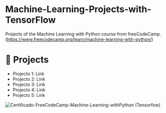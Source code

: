# Machine-Learning-Projects-with-TensorFlow
Projects of the Machine Learning with Python course from freeCodeCamp. 
(https://www.freecodecamp.org/learn/machine-learning-with-python/)


# 🔨 Projects

- Projecto 1: Link
- Projecto 2: Link
- Projecto 3: Link
- Projecto 4: Link
- Projecto 5: Link


![Certificado-FreeCodeCamp-Machine-Learning-withPython (Tensorfow)](https://user-images.githubusercontent.com/45262080/217962697-ea9c548f-e2ba-4405-bb37-c38db9f6fd63.PNG)




